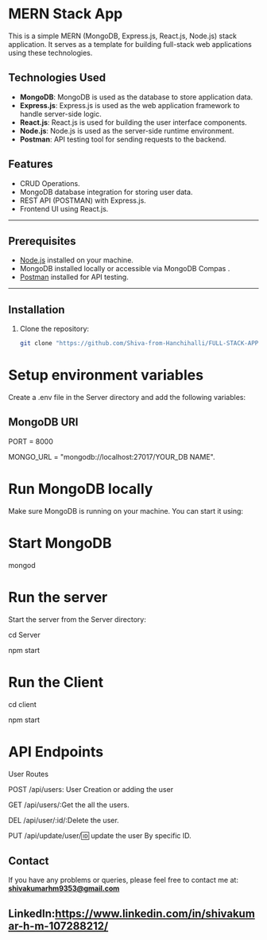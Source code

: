 # MERN Stack App

This is a simple MERN (MongoDB, Express.js, React.js, Node.js) stack application. It serves as a template for building full-stack web applications using these technologies.

##  Technologies Used

- **MongoDB**: MongoDB is used as the database to store application data.
- **Express.js**: Express.js is used as the web application framework to handle server-side logic.
- **React.js**: React.js is used for building the user interface components.
- **Node.js**: Node.js is used as the server-side runtime environment.
- **Postman**: API testing tool for sending requests to the backend.


## Features
- CRUD Operations.
- MongoDB database integration for storing user data.
- REST API (POSTMAN) with Express.js.
- Frontend UI using React.js.

---
## Prerequisites
- [Node.js](https://nodejs.org/) installed on your machine.
- MongoDB installed locally or accessible via MongoDB Compas .
- [Postman](https://www.postman.com/) installed for API testing.

---
## Installation

1. Clone the repository:

   ```bash
   git clone "https://github.com/Shiva-from-Hanchihalli/FULL-STACK-APPLICATION.git"

# Setup environment variables
   Create a .env file in the Server directory and add the following variables:

## MongoDB URI
PORT = 8000

MONGO_URL = "mongodb://localhost:27017/YOUR_DB NAME".


# Run MongoDB locally
Make sure MongoDB is running on your machine. You can start it using:

# Start MongoDB
mongod

# Run the server
Start the server from the Server directory:

cd Server

npm start

# Run the Client
cd client

npm start


# API Endpoints
User Routes

POST /api/users: User Creation or adding the user

GET /api/users/:Get the all the users.

DEL /api/user/:id/:Delete the user.

PUT /api/update/user/:id: update the user By specific ID.

## Contact

If you have any problems or queries, please feel free to contact me at: **shivakumarhm9353@gmail.com**
## LinkedIn:https://www.linkedin.com/in/shivakumar-h-m-107288212/


